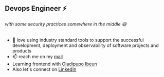 ## Devops Engineer ⚡ 
###### with some security practices somewhere in the middle 😄 


- 🔭 love using industry standard tools to support the successful development, deployment and observability of software projects and products 
- 📫 reach me on my [mail](oladipupo.ibeun@gmail.com)
- Learning frontend with [Oladipupo Ibeun](https://oladipupoibeun.com/)
- Also let's connect on [LinkedIn](https://www.linkedin.com/in/oladipupoibeun/)

<!--
**josephdickson11/josephdickson11** is a ✨ _special_ ✨ repository because its `README.md` (this file) appears on your GitHub profile.

Here are some ideas to get you started:

- 🔭 I’m currently working on ...
- 🌱 I’m currently learning ...
- 👯 I’m looking to collaborate on ...
- 🤔 I’m looking for help with ...
- 💬 Ask me about ...
- 📫 How to reach me: ...
- 😄 Pronouns: ...
- ⚡ Fun fact: ...
- 👋
-->
